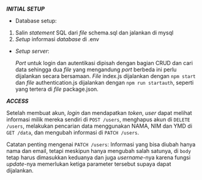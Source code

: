 ***INITIAL SETUP***
- Database setup:
1. Salin _statement_ SQL dari _file_ schema.sql dan jalankan di mysql
2. _Setup_ informasi _database_ di .env

- _Setup server_:
  
  _Port_ untuk login dan autentikasi dipisah dengan bagian CRUD dan cari data sehingga dua _file_ yang mengandung _port_ berbeda ini perlu dijalankan secara bersamaan. _File_ index.js dijalankan dengan `npm start` dan _file_ authentication.js dijalankan dengan `npm run startauth`, seperti yang tertera di _file_ package.json.



***ACCESS***

Setelah membuat akun, _login_ dan mendapatkan _token_, _user_ dapat melihat informasi milik mereka sendiri di `POST /users`, menghapus akun di `DELETE /users`, melakukan pencarian data menggunakan NAMA, NIM dan YMD di `GET /data`, dan mengubah informasi di `PATCH /users`. 

Catatan penting mengenai `PATCH /users`: Informasi yang bisa diubah hanya nama dan email, tetapi meskipun hanya mengubah salah satunya, di `body` tetap harus dimasukkan keduanya dan juga _username_-nya karena fungsi _update_-nya memerlukan ketiga parameter tersebut supaya dapat dijalankan.
